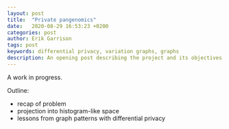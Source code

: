 ```yaml
---
layout: post
title:  "Private pangenomics"
date:   2020-08-29 16:53:23 +0200
categories: post
author: Erik Garrison
tags: post
keywords: differential privacy, variation graphs, graphs
description: An opening post describing the project and its objectives.
---
```


A work in progress.

Outline:

- recap of problem
- projection into histogram-like space
- lessons from graph patterns with differential privacy
